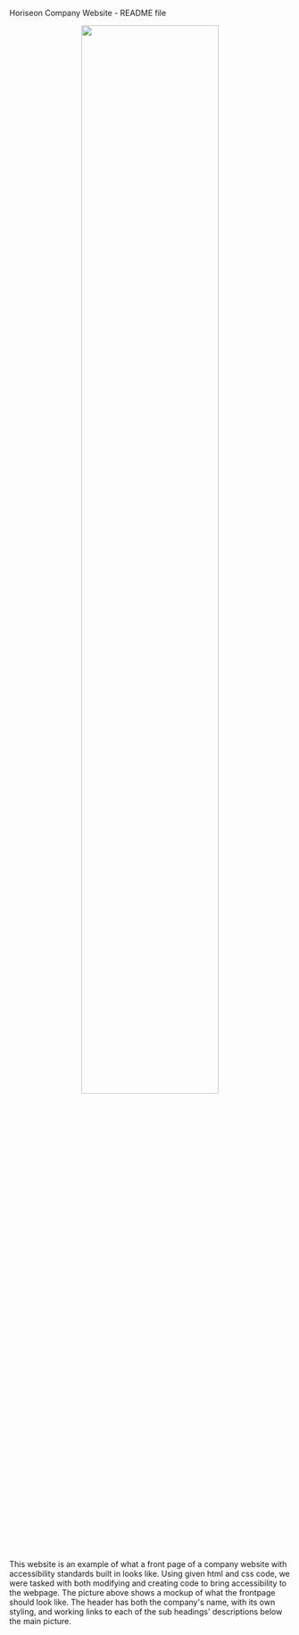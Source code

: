 Horiseon Company Website - README file

<p align="center"><img src=".\Documents\GitHub\urban-octo-telegram\Develop\assets\images\mockup.png" width="70%"></p>

This website is an example of what a front page of a company website with accessibility standards built in looks like. Using given html and css code, we were tasked with both modifying and creating code to bring accessibility to the webpage. The picture above shows a mockup of what the frontpage should look like. The header has both the company's name, with its own styling, and working links to each of the sub headings' descriptions below the main picture.